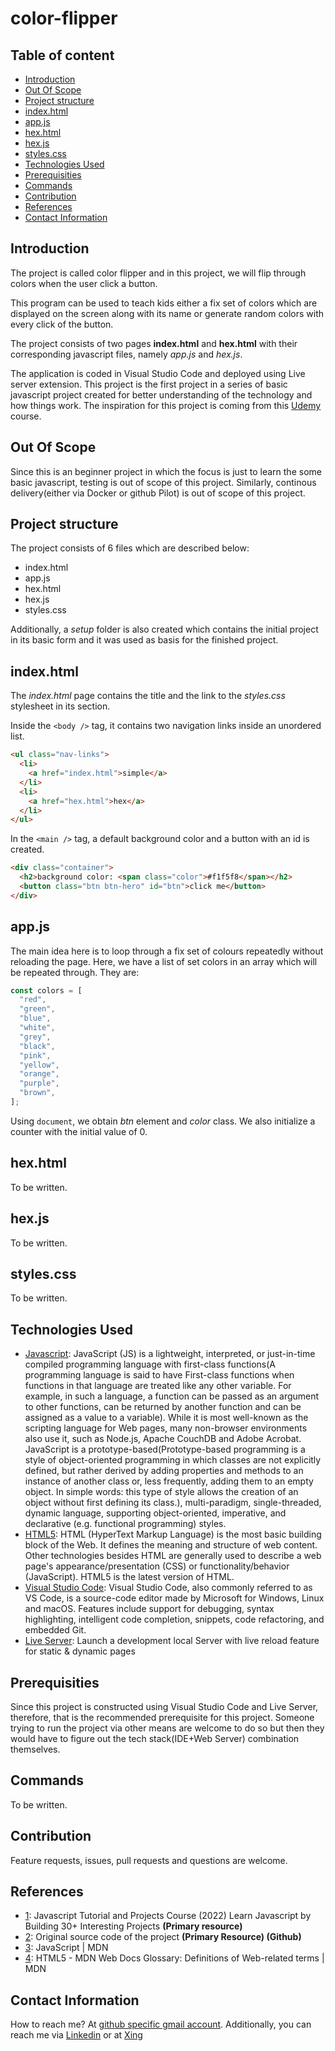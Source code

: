 # color-flipper

## Table of content

- [Introduction](#introduction)
- [Out Of Scope](#out-of-scope)
- [Project structure](#project-structure)
- [index.html](#indexhtml)
- [app.js](#appjs)
- [hex.html](#hexhtml)
- [hex.js](#hexjs)
- [styles.css](#stylescss)
- [Technologies Used](#technologies-used)
- [Prerequisities](#prerequisities)
- [Commands](#commands)
- [Contribution](#contribution)
- [References](#references)
- [Contact Information](#contact-information)

## Introduction

The project is called color flipper and in this project, we will flip through colors when the user click a button.

This program can be used to teach kids either a fix set of colors which are displayed on the screen along with its name or generate random colors with every click of the button.

The project consists of two pages **index.html** and **hex.html** with their corresponding javascript files, namely _app.js_ and _hex.js_.

The application is coded in Visual Studio Code and deployed using Live server extension. This project is the first project in a series of basic javascript project created for better understanding of the technology and how things work. The inspiration for this project is coming from this [Udemy](https://www.udemy.com/course/javascript-tutorial-for-beginners-w/) course.

## Out Of Scope

Since this is an beginner project in which the focus is just to learn the some basic javascript, testing is out of scope of this project. Similarly, continous delivery(either via Docker or github Pilot) is out of scope of this project.

## Project structure

The project consists of 6 files which are described below:

- index.html
- app.js
- hex.html
- hex.js
- styles.css

Additionally, a _setup_ folder is also created which contains the initial project in its basic form and it was used as basis for the finished project.

## index.html

The _index.html_ page contains the title and the link to the _styles.css_ stylesheet in its <head /> section.

Inside the `<body />` tag, it contains two navigation links inside an unordered list.

```html
<ul class="nav-links">
  <li>
    <a href="index.html">simple</a>
  </li>
  <li>
    <a href="hex.html">hex</a>
  </li>
</ul>
```

In the `<main />` tag, a default background color and a button with an id is created.

```html
<div class="container">
  <h2>background color: <span class="color">#f1f5f8</span></h2>
  <button class="btn btn-hero" id="btn">click me</button>
</div>
```

## app.js

The main idea here is to loop through a fix set of colours repeatedly without reloading the page. Here, we have a list of set colors in an array which will be repeated through. They are:

```javascript
const colors = [
  "red",
  "green",
  "blue",
  "white",
  "grey",
  "black",
  "pink",
  "yellow",
  "orange",
  "purple",
  "brown",
];
```

Using `document`, we obtain _btn_ element and _color_ class. We also initialize a counter with the initial value of 0.

## hex.html

To be written.

## hex.js

To be written.

## styles.css

To be written.

## Technologies Used

- [Javascript](https://www.w3schools.com/js/): JavaScript (JS) is a lightweight, interpreted, or just-in-time compiled programming language with first-class functions(A programming language is said to have First-class functions when functions in that language are treated like any other variable. For example, in such a language, a function can be passed as an argument to other functions, can be returned by another function and can be assigned as a value to a variable). While it is most well-known as the scripting language for Web pages, many non-browser environments also use it, such as Node.js, Apache CouchDB and Adobe Acrobat. JavaScript is a prototype-based(Prototype-based programming is a style of object-oriented programming in which classes are not explicitly defined, but rather derived by adding properties and methods to an instance of another class or, less frequently, adding them to an empty object. In simple words: this type of style allows the creation of an object without first defining its class.), multi-paradigm, single-threaded, dynamic language, supporting object-oriented, imperative, and declarative (e.g. functional programming) styles.
- [HTML5](https://www.w3schools.com/html/default.asp): HTML (HyperText Markup Language) is the most basic building block of the Web. It defines the meaning and structure of web content. Other technologies besides HTML are generally used to describe a web page's appearance/presentation (CSS) or functionality/behavior (JavaScript). HTML5 is the latest version of HTML.
- [Visual Studio Code](https://code.visualstudio.com/Download): Visual Studio Code, also commonly referred to as VS Code, is a source-code editor made by Microsoft for Windows, Linux and macOS. Features include support for debugging, syntax highlighting, intelligent code completion, snippets, code refactoring, and embedded Git.
- [Live Server](https://marketplace.visualstudio.com/items?itemName=ritwickdey.LiveServer): Launch a development local Server with live reload feature for static & dynamic pages

## Prerequisities

Since this project is constructed using Visual Studio Code and Live Server, therefore, that is the recommended prerequisite for this project. Someone trying to run the project via other means are welcome to do so but then they would have to figure out the tech stack(IDE+Web Server) combination themselves.

## Commands

To be written.

## Contribution

Feature requests, issues, pull requests and questions are welcome.

## References

- [1](https://www.udemy.com/course/javascript-tutorial-for-beginners-w/): Javascript Tutorial and Projects Course (2022)
  Learn Javascript by Building 30+ Interesting Projects **(Primary resource)**
- [2](https://github.com/john-smilga/javascript-basic-projects): Original source code of the project **(Primary Resource) (Github)**
- [3](https://developer.mozilla.org/en-US/docs/Web/JavaScript): JavaScript | MDN
- [4](https://developer.mozilla.org/en-US/docs/Glossary/HTML5): HTML5 - MDN Web Docs Glossary: Definitions of Web-related terms | MDN

## Contact Information

How to reach me? At [github specific gmail account](mailto:syedumerahmedcode@gmail.com?subject=%5BGitHub%5D%20Hello%20from%20Github). Additionally, you can reach me via [Linkedin](https://www.linkedin.com/in/syed-umer-ahmed-a346a746/) or at [Xing](https://www.xing.com/profile/SyedUmer_Ahmed/cv)
